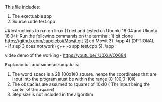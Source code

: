 This file includes:
 1. The exectuable app
 2. Source code test.cpp

##Instructions to run on linux (Tried and tested on Ubuntu 18.04 and Ubuntu 16.04):
 Run the following commands on the terminal:
	1) git clone https://github.com/capeieboi/Mowit.git
        2) cd Mowit
	3) ./app
        	4) (OPTIONAL - If step 3 does not work) g++ -o app test.cpp 
		5) ./app

video demo of the working - https://youtu.be/_UQXuVOX684

Explanantion and some assumptions:
 1. The world space is a 2D 100x100 square, hence the coordinates that are input into the program must be within the range (0-100,0-100)
 2. The obstacles are assumed to squares of 10x10 ( The input being the center of the square)
 3. Step size is not included in the algorithm 

